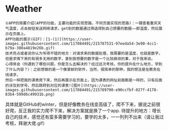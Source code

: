 # Weather
    ①APP的简要介绍(APP的功能，主要功能的实现思路，不同页面实现的思路)：一键查看重庆天气温度，点击按钮发送网络请求，get到的数据通过筛选得到自己想要的数据——即温度，然后展示在页面上。
    APP功能的展示(GIF)：[1-(1)](https://user-images.githubusercontent.com/117084491/215787531-97eeda54-3e90-4cc1-b79a-380a4819e26b.gif)
    技术亮点或者说你认为写得不错的地方：对请求来的数据处理，我需要的是温度，也就是数字，但是求情下来的有很多无用的数字，拿到我想要的数字是一个比较麻烦的事，对于我来说。
    心得体会（你遇到了哪些问题，你是怎么去解决的？经过这次考核，你的提升在什么地方，学到了什么内容？）：之前想做的是一个像掌邮的软件，当然，很简单的那种，我的想法是在教务在线请求，
    然后一样把我的课表爬下来，然后再展示在页面上，因为课表的网址前面都是一样的，只有后面的涉及到学号，然后跳转到对应的课表![图片](https://user-images.githubusercontent.com/117084491/215789790-e90ccfbf-027f-4178-83b4-599d6c49931b.png)
具体就是GitHub的winter，但是好像教务在线变高级了，爬不下来，据说之前很好爬，反正我的实力爬不下来，解决方案就是换了一个app.
    待提升的地方：增长自己的技术，感觉还有蛮多需要学习的，要学的太多，一一列列不出来（请让我过考核，拜谢大佬.gif）
